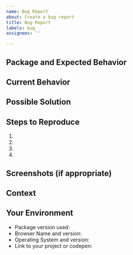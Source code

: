 ```yaml
---
name: Bug Report
about: Create a bug report
title: Bug Report
labels: bug
assignees: ''

---
```


<!--- Provide a general summary of the issue in the Title above -->
<!--- Look through existing open and closed issues to see if someone has reported the issue before -->

## Package and Expected Behavior
<!--- If you're describing a bug, tell us what should happen -->

## Current Behavior
<!--- If describing a bug, tell us what happens instead of the expected behavior -->

## Possible Solution
<!--- Not obligatory, but suggest a fix/reason for the bug -->

## Steps to Reproduce
<!--- Provide a link to a live example, or an unambiguous set of steps to -->
<!--- reproduce this bug. Include code to reproduce, if relevant -->
1.
2.
3.
4.

## Screenshots (if appropriate)

## Context
<!--- How has this issue affected you? -->
<!--- Providing context helps us come up with a solution that is most useful in the real world -->

## Your Environment
<!--- Include as many relevant details about the environment you experienced the bug in -->
* Package version used:
* Browser Name and version:
* Operating System and version:
* Link to your project or codepen:
